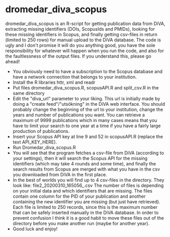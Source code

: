 # dromedar_diva_scopus
dromedar_diva_scopus is an R-script for getting publication data from DiVA, extracting missing identifiers (DOIs, ScopusIds and PMIDs), looking for these missing identifiers in Scopus, and finally getting csv-files in return (limited to 250 rows) for manual upload to the DiVA database. The code is ugly and I don't promise it will do you anything good, you have the sole responsibility for whatever will happen when you run the code, and also for the faultlessness of the output files. If you understand this, please go ahead!

- You obviously need to have a subscription to the Scopus database and have a network connection that belongs to your institution.
- Install the R libraries httr, xml and readr
- Put files dromedar_diva_scopus.R, scopusAPI.R and split_csv.R in the same directory
- Edit the "diva_url" parameter to your liking. This url is initially made by doing a "create feed"/"utsökning" in the DiVA web interface. You should probably change the beginning of the url to your institution, change the years and number of publications you want. You can retrieve a maximum of 9999 publications which in many cases means that you have to limit your search to one year at a time if you have a fairly large production of publications.
- Insert your Scopus API key at line 9 and 52 in scopusAPI.R (replace the text API_KEY_HERE).
- Run Dromedar_diva_scopus.R
- You will see that the program fetches a csv-file from DiVA (according to your settings), then it will search the Scopus API for the missing identifiers (which may take 4 rounds and some time), and finally the search results from Scopus are merged with what you have in the csv you downloaded from DiVA in the first place.
- In the best of worlds you will find up to 4 csv-files in the directory. They look like: file2_20200310_165056_.csv The number of files is depending on your initial data and which identifiers that are missing. The files contain one column for the PID of your publication and another containing the new identifier you are missing (but just have retrieved). Each file is limited to 250 records, since this is the maximum number that can be safely inserted manually in the DiVA database. In order to prevent confusion I think it is a good habit to move these files out of the directory before you make another run (maybe for another year).
- Good luck and enjoy!
